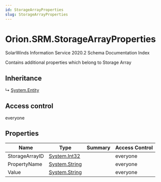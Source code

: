 ```yaml
---
id: StorageArrayProperties
slug: StorageArrayProperties
---
```


# Orion.SRM.StorageArrayProperties

SolarWinds Information Service 2020.2 Schema Documentation Index

Contains additional properties which belong to Storage Array

## Inheritance

↳ [System.Entity](./../System/Entity)

## Access control

everyone

## Properties

| Name | Type | Summary | Access Control |
| ------ | ------ | ------ | ------ |
| StorageArrayID | [System.Int32](https://docs.microsoft.com/en-us/dotnet/api/system.int32) |  | everyone |
| PropertyName | [System.String](https://docs.microsoft.com/en-us/dotnet/api/system.string) |  | everyone |
| Value | [System.String](https://docs.microsoft.com/en-us/dotnet/api/system.string) |  | everyone |

